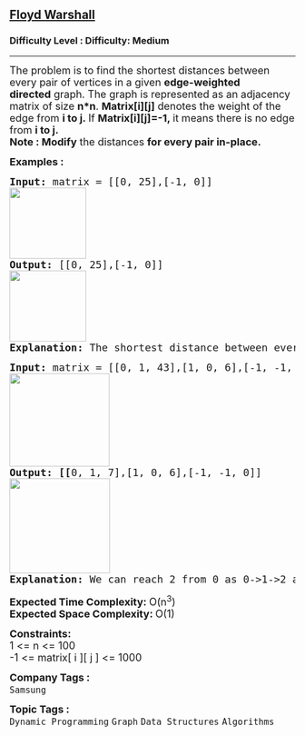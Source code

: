<h2><a href="https://www.geeksforgeeks.org/problems/implementing-floyd-warshall2042/1?page=12&sortBy=submissions">Floyd Warshall</a></h2><h3>Difficulty Level : Difficulty: Medium</h3><hr><div class="problems_problem_content__Xm_eO"><p><span style="font-size: 18px;">The problem is to find the shortest distances between every pair of vertices in a given <strong>edge-weighted directed</strong>&nbsp;graph. The graph is represented as an adjacency matrix of size&nbsp;<strong>n*n</strong>. <strong>Matrix[i][j]</strong> denotes&nbsp;the weight of the edge from <strong>i to j.&nbsp;</strong>If&nbsp;<strong>Matrix[i][j]=-1,&nbsp;</strong>it means there is no&nbsp;edge from <strong>i to j.</strong><br><strong>Note : Modify</strong>&nbsp;the distances&nbsp;<strong>for every pair in-place.</strong></span></p>
<p><span style="font-size: 18px;"><strong>Examples :</strong></span></p>
<pre><span style="font-size: 18px;"><strong>Input: </strong>matrix = [[0, 25],[-1, 0]]
<img style="height: 125px; width: 135px;" src="https://media.geeksforgeeks.org/wp-content/uploads/20221106202714/WhatsAppImage20221106at82359PM.jpeg" alt="">
<strong>Output: </strong>[[0, 25],[-1, 0]]
<img style="height: 125px; width: 135px;" src="https://media.geeksforgeeks.org/wp-content/uploads/20221106202714/WhatsAppImage20221106at82359PM.jpeg" alt="">
<strong>Explanation: </strong>The shortest distance between every pair is already given(if it exists).</span>
</pre>
<pre><span style="font-size: 18px;"><strong>Input: </strong>matrix = [[0, 1, 43],[1, 0, 6],[-1, -1, 0]]
<img style="height: 164px; width: 176px;" src="https://media.geeksforgeeks.org/wp-content/uploads/20221106203741/WhatsAppImage20221106at83711PM.jpeg" alt="">
<strong>Output: [[</strong>0, 1, 7],[1, 0, 6],[-1, -1, 0]]
<img style="height: 167px; width: 177px;" src="https://media.geeksforgeeks.org/wp-content/uploads/20221106204057/WhatsAppImage20221106at84031PM.jpeg" alt="">
<strong>Explanation: </strong>We can reach 2 from 0 as 0-&gt;1-&gt;2 and the cost will be 1+6=7 which is less than 43.</span>
</pre>
<p><span style="font-size: 18px;"><strong>Expected Time Complexity:&nbsp;</strong>O(n<sup>3</sup>)<br><strong>Expected Space Complexity:&nbsp;</strong>O(1)</span></p>
<p><span style="font-size: 18px;"><strong>Constraints:</strong><br>1 &lt;= n &lt;= 100<br>-1 &lt;= matrix[ i ][ j ] &lt;= 1000</span></p></div><p><span style=font-size:18px><strong>Company Tags : </strong><br><code>Samsung</code>&nbsp;<br><p><span style=font-size:18px><strong>Topic Tags : </strong><br><code>Dynamic Programming</code>&nbsp;<code>Graph</code>&nbsp;<code>Data Structures</code>&nbsp;<code>Algorithms</code>&nbsp;